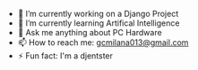 - 🔭 I’m currently working on a Django Project
- 🌱 I’m currently learning Artifical Intelligence
- 💬 Ask me anything about PC Hardware
- 📫 How to reach me: gcmilana013@gmail.com
- ⚡ Fun fact: I'm a djentster

